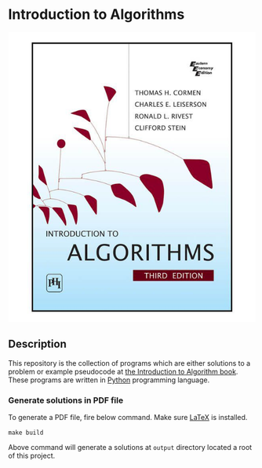 # Introduction to Algorithms

![Introduction to Algorithm](assets/images/introduction_to_algorithms.jpg)


## Description

This repository is the collection of programs which are either solutions to a
problem or example pseudocode at [the Introduction to Algorithm
book][introduction_to_algorithm]. These programs are written in [Python][python]
programming language.


### Generate solutions in PDF file

To generate a PDF file, fire below command. Make sure [LaTeX][latex] is
installed.

```
make build
```

Above command will generate a solutions at `output` directory located a root of
this project.

[introduction_to_algorithm]: https://www.goodreads.com/book/show/108986.Introduction_to_Algorithms
[python]: https://www.python.org/
[latex]: https://www.latex-project.org
